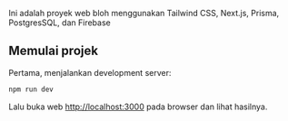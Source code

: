 Ini adalah proyek web bloh menggunakan Tailwind CSS, Next.js, Prisma, PostgresSQL, dan Firebase

## Memulai projek

Pertama, menjalankan development server:

```bash
npm run dev
```

Lalu buka web [http://localhost:3000](http://localhost:3000) pada browser dan lihat hasilnya.

